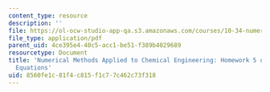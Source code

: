 ```yaml
---
content_type: resource
description: ''
file: https://ol-ocw-studio-app-qa.s3.amazonaws.com/courses/10-34-numerical-methods-applied-to-chemical-engineering-fall-2015/8560fe1c81f4c815f1c77c462c73f318_MIT10_34F15_Homework5_v1.pdf
file_type: application/pdf
parent_uid: 4ce395e4-40c5-acc1-be51-f389b4029689
resourcetype: Document
title: 'Numerical Methods Applied to Chemical Engineering: Homework 5 on Differential-Algebraic
  Equations'
uid: 8560fe1c-81f4-c815-f1c7-7c462c73f318
---
```

